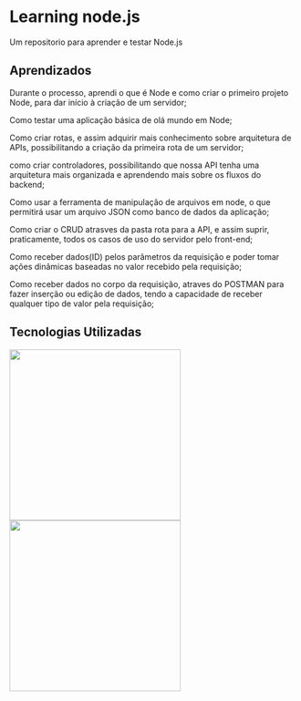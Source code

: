 
# Learning node.js

Um repositorio para aprender e testar Node.js

## Aprendizados

Durante o processo, aprendi o que é Node e como criar o primeiro projeto Node, para dar início à criação de um servidor;

Como testar uma aplicação básica de olá mundo em Node;

Como criar rotas, e assim adquirir mais conhecimento sobre arquitetura de APIs, possibilitando a criação da primeira rota de um servidor;

como criar controladores, possibilitando que nossa API tenha uma arquitetura mais organizada e aprendendo mais sobre os fluxos do backend;

Como usar a ferramenta de manipulação de arquivos em node, o que permitirá usar um arquivo JSON como banco de dados da aplicação;

Como criar o CRUD atrasves da pasta rota para a API, e assim suprir, praticamente, todos os casos de uso do servidor pelo front-end;

Como receber dados(ID) pelos parâmetros da requisição e poder tomar ações dinâmicas baseadas no valor recebido pela requisição;

Como receber dados no corpo da requisição, atraves do POSTMAN para fazer inserção ou edição de dados, tendo a capacidade de receber qualquer tipo de valor pela requisição;

## Tecnologias Utilizadas

<img src="https://upload.wikimedia.org/wikipedia/commons/c/c2/Postman_%28software%29.png" width="300px"/>

<img src="https://upload.wikimedia.org/wikipedia/commons/thumb/d/d9/Node.js_logo.svg/590px-Node.js_logo.svg.png" width="300px"/>
